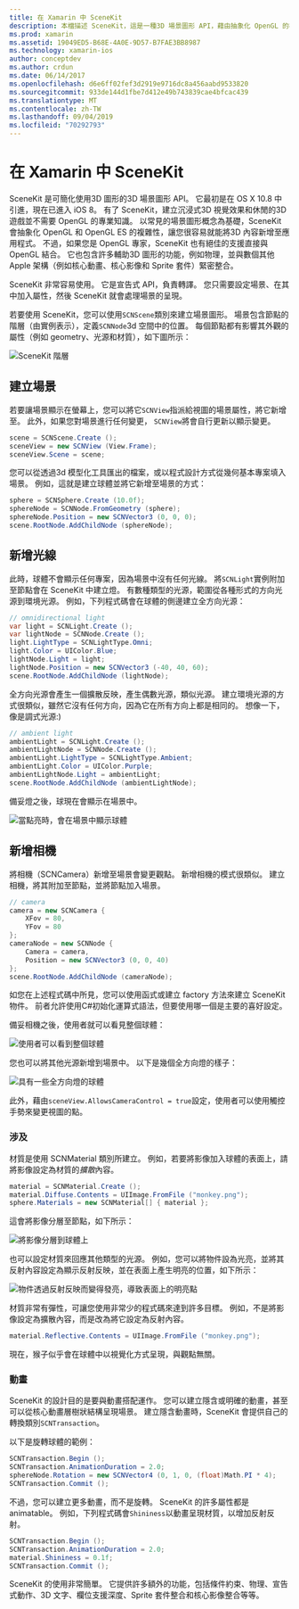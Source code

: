 ```yaml
---
title: 在 Xamarin 中 SceneKit
description: 本檔描述 SceneKit，這是一種3D 場景圖形 API，藉由抽象化 OpenGL 的複雜性來簡化3D 圖形的使用。
ms.prod: xamarin
ms.assetid: 19049ED5-B68E-4A0E-9D57-B7FAE3BB8987
ms.technology: xamarin-ios
author: conceptdev
ms.author: crdun
ms.date: 06/14/2017
ms.openlocfilehash: d6e6ff02fef3d2919e9716dc8a456aabd9533820
ms.sourcegitcommit: 933de144d1fbe7d412e49b743839cae4bfcac439
ms.translationtype: MT
ms.contentlocale: zh-TW
ms.lasthandoff: 09/04/2019
ms.locfileid: "70292793"
---
```

# <a name="scenekit-in-xamarinios"></a>在 Xamarin 中 SceneKit

SceneKit 是可簡化使用3D 圖形的3D 場景圖形 API。 它最初是在 OS X 10.8 中引進，現在已進入 iOS 8。 有了 SceneKit，建立沉浸式3D 視覺效果和休閒的3D 遊戲並不需要 OpenGL 的專業知識。 以常見的場景圖形概念為基礎，SceneKit 會抽象化 OpenGL 和 OpenGL ES 的複雜性，讓您很容易就能將3D 內容新增至應用程式。 不過，如果您是 OpenGL 專家，SceneKit 也有絕佳的支援直接與 OpenGL 結合。 它也包含許多輔助3D 圖形的功能，例如物理，並與數個其他 Apple 架構（例如核心動畫、核心影像和 Sprite 套件）緊密整合。

SceneKit 非常容易使用。 它是宣告式 API，負責轉譯。 您只需要設定場景、在其中加入屬性，然後 SceneKit 就會處理場景的呈現。

若要使用 SceneKit，您可以使用`SCNScene`類別來建立場景圖形。 場景包含節點的階層（由實例表示），定義`SCNNode`3d 空間中的位置。 每個節點都有影響其外觀的屬性（例如 geometry、光源和材質），如下圖所示：

![](scenekit-images/image7.png "SceneKit 階層")

## <a name="create-a-scene"></a>建立場景

若要讓場景顯示在螢幕上，您可以將它`SCNView`指派給視圖的場景屬性，將它新增至。 此外，如果您對場景進行任何變更， `SCNView`將會自行更新以顯示變更。

```csharp
scene = SCNScene.Create ();
sceneView = new SCNView (View.Frame);
sceneView.Scene = scene;
```

您可以從透過3d 模型化工具匯出的檔案，或以程式設計方式從幾何基本專案填入場景。 例如，這就是建立球體並將它新增至場景的方式：

```csharp
sphere = SCNSphere.Create (10.0f);
sphereNode = SCNNode.FromGeometry (sphere);
sphereNode.Position = new SCNVector3 (0, 0, 0);
scene.RootNode.AddChildNode (sphereNode);
```

## <a name="adding-light"></a>新增光線

此時，球體不會顯示任何專案，因為場景中沒有任何光線。 將`SCNLight`實例附加至節點會在 SceneKit 中建立燈。 有數種類型的光源，範圍從各種形式的方向光源到環境光源。 例如，下列程式碼會在球體的側邊建立全方向光源：

```csharp
// omnidirectional light
var light = SCNLight.Create ();
var lightNode = SCNNode.Create ();
light.LightType = SCNLightType.Omni;
light.Color = UIColor.Blue;
lightNode.Light = light;
lightNode.Position = new SCNVector3 (-40, 40, 60);
scene.RootNode.AddChildNode (lightNode);
```

全方向光源會產生一個擴散反映，產生偶數光源，類似光源。 建立環境光源的方式很類似，雖然它沒有任何方向，因為它在所有方向上都是相同的。 想像一下，像是調式光源:)

```csharp
// ambient light
ambientLight = SCNLight.Create ();
ambientLightNode = SCNNode.Create ();
ambientLight.LightType = SCNLightType.Ambient;
ambientLight.Color = UIColor.Purple;
ambientLightNode.Light = ambientLight;
scene.RootNode.AddChildNode (ambientLightNode);
```

備妥燈之後，球現在會顯示在場景中。

![](scenekit-images/image8.png "當點亮時，會在場景中顯示球體")

## <a name="adding-a-camera"></a>新增相機

將相機（SCNCamera）新增至場景會變更觀點。 新增相機的模式很類似。 建立相機，將其附加至節點，並將節點加入場景。

```csharp
// camera
camera = new SCNCamera {
    XFov = 80,
    YFov = 80
};
cameraNode = new SCNNode {
    Camera = camera,
    Position = new SCNVector3 (0, 0, 40)
};
scene.RootNode.AddChildNode (cameraNode);
```

如您在上述程式碼中所見，您可以使用函式或建立 factory 方法來建立 SceneKit 物件。 前者允許使用C#初始化運算式語法，但要使用哪一個是主要的喜好設定。

備妥相機之後，使用者就可以看見整個球體：

![](scenekit-images/image9.png "使用者可以看到整個球體")

您也可以將其他光源新增到場景中。 以下是幾個全方向燈的樣子：

![](scenekit-images/image10.png "具有一些全方向燈的球體")

此外，藉由`sceneView.AllowsCameraControl = true`設定，使用者可以使用觸控手勢來變更視圖的點。

### <a name="materials"></a>涉及

材質是使用 SCNMaterial 類別所建立。 例如，若要將影像加入球體的表面上，請將影像設定為材質的*擴散*內容。

```csharp
material = SCNMaterial.Create ();
material.Diffuse.Contents = UIImage.FromFile ("monkey.png");
sphere.Materials = new SCNMaterial[] { material };
```

這會將影像分層至節點，如下所示：

![](scenekit-images/image11.png "將影像分層到球體上")

也可以設定材質來回應其他類型的光源。 例如，您可以將物件設為光亮，並將其反射內容設定為顯示反射反映，並在表面上產生明亮的位置，如下所示：

![](scenekit-images/image12.png "物件透過反射反映而變得發亮，導致表面上的明亮點")

材質非常有彈性，可讓您使用非常少的程式碼來達到許多目標。 例如，不是將影像設定為擴散內容，而是改為將它設定為反射內容。

```csharp
material.Reflective.Contents = UIImage.FromFile ("monkey.png");
```

現在，猴子似乎會在球體中以視覺化方式呈現，與觀點無關。

### <a name="animation"></a>動畫

SceneKit 的設計目的是要與動畫搭配運作。 您可以建立隱含或明確的動畫，甚至可以從核心動畫層樹狀結構呈現場景。 建立隱含動畫時，SceneKit 會提供自己的轉換類別`SCNTransaction`。

以下是旋轉球體的範例：

```csharp
SCNTransaction.Begin ();
SCNTransaction.AnimationDuration = 2.0;
sphereNode.Rotation = new SCNVector4 (0, 1, 0, (float)Math.PI * 4);
SCNTransaction.Commit ();
```

不過，您可以建立更多動畫，而不是旋轉。 SceneKit 的許多屬性都是 animatable。 例如，下列程式碼會`Shininess`以動畫呈現材質，以增加反射反射。

```csharp
SCNTransaction.Begin ();
SCNTransaction.AnimationDuration = 2.0;
material.Shininess = 0.1f;
SCNTransaction.Commit ();
```

SceneKit 的使用非常簡單。 它提供許多額外的功能，包括條件約束、物理、宣告式動作、3D 文字、欄位支援深度、Sprite 套件整合和核心影像整合等等。
